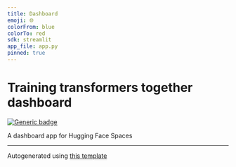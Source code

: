 ```yaml
---
title: Dashboard
emoji: 🌐
colorFrom: blue
colorTo: red
sdk: streamlit
app_file: app.py
pinned: true
---
```


# Training transformers together dashboard


[![Generic badge](https://img.shields.io/badge/🤗-Open%20In%20Spaces-blue.svg)](https://huggingface.co/spaces/training-transformers-together/training-transformers-together-dashboard)

A dashboard app for Hugging Face Spaces


---

Autogenerated using [this template](https://github.com/nateraw/spaces-template)

